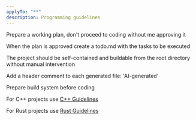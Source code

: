 ```yaml
---
applyTo: "**"
description: Programming guidelines
---
```


Prepare a working plan, don't proceed to coding without me approving it

When the plan is approved create a todo.md with the tasks to be executed

The project should be self-contained and buildable from the root directory without manual intervention

Add a header comment to each generated file: 'AI-generated'

Prepare build system before coding

For C++ projects use [C++ Guidelines](instructions/cpp.instructions.md)

For Rust projects use [Rust Guidelines](instructions/rust.instructions.md)